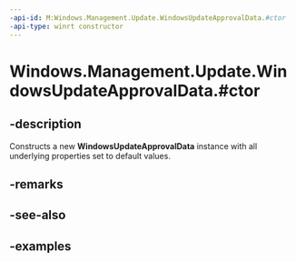 ```yaml
---
-api-id: M:Windows.Management.Update.WindowsUpdateApprovalData.#ctor
-api-type: winrt constructor
---
```


# Windows.Management.Update.WindowsUpdateApprovalData.#ctor

<!--
public WindowsUpdateApprovalData ();
-->


## -description

Constructs a new **WindowsUpdateApprovalData** instance with all underlying properties set to default values.

## -remarks

## -see-also

## -examples
